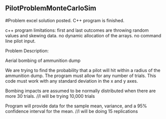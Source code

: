 ## PilotProblemMonteCarloSim

#Problem excel solution posted. C++ program is finished.

c++ program limitations: 
first and last outcomes are throwing random values and skewing data.
no dynamic allocation of the arrays.
no command line pilot input.

Problem Description:

Aerial bombing of ammunition dump

We are trying to find the probability that a pilot will hit within a radius of the ammunition dump. The program must allow for any number of trials. This code must work with any standard deviation in the x and y axes.

Bombing impacts are assumed to be normally distributed when there are more 30 trials.
//I will be trying 10,000 trials

Program will provide data for the sample mean, variance, and a 95% confidence interval for the mean.
//I will be doing 15 replications

